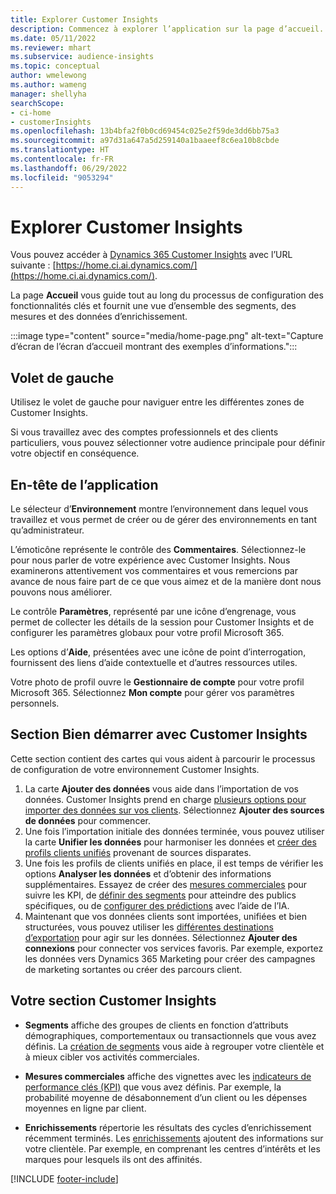 ```yaml
---
title: Explorer Customer Insights
description: Commencez à explorer l’application sur la page d’accueil.
ms.date: 05/11/2022
ms.reviewer: mhart
ms.subservice: audience-insights
ms.topic: conceptual
author: wmelewong
ms.author: wameng
manager: shellyha
searchScope:
- ci-home
- customerInsights
ms.openlocfilehash: 13b4bfa2f0b0cd69454c025e2f59de3dd6bb75a3
ms.sourcegitcommit: a97d31a647a5d259140a1baaeef8c6ea10b8cbde
ms.translationtype: HT
ms.contentlocale: fr-FR
ms.lasthandoff: 06/29/2022
ms.locfileid: "9053294"
---
```

# <a name="explore-customer-insights"></a>Explorer Customer Insights

Vous pouvez accéder à [Dynamics 365 Customer Insights](https://home.ci.ai.dynamics.com/) avec l’URL suivante : [https://home.ci.ai.dynamics.com/](https://home.ci.ai.dynamics.com/).

La page **Accueil** vous guide tout au long du processus de configuration des fonctionnalités clés et fournit une vue d’ensemble des segments, des mesures et des données d’enrichissement.

:::image type="content" source="media/home-page.png" alt-text="Capture d’écran de l’écran d’accueil montrant des exemples d’informations.":::

## <a name="left-side-pane"></a>Volet de gauche

Utilisez le volet de gauche pour naviguer entre les différentes zones de Customer Insights.

Si vous travaillez avec des comptes professionnels et des clients particuliers, vous pouvez sélectionner votre audience principale pour définir votre objectif en conséquence.

## <a name="application-header"></a>En-tête de l’application

Le sélecteur d’**Environnement** montre l’environnement dans lequel vous travaillez et vous permet de créer ou de gérer des environnements en tant qu’administrateur.

L’émoticône représente le contrôle des **Commentaires**. Sélectionnez-le pour nous parler de votre expérience avec Customer Insights. Nous examinerons attentivement vos commentaires et vous remercions par avance de nous faire part de ce que vous aimez et de la manière dont nous pouvons nous améliorer.

Le contrôle **Paramètres**, représenté par une icône d’engrenage, vous permet de collecter les détails de la session pour Customer Insights et de configurer les paramètres globaux pour votre profil Microsoft 365.

Les options d’**Aide**, présentées avec une icône de point d’interrogation, fournissent des liens d’aide contextuelle et d’autres ressources utiles.

Votre photo de profil ouvre le **Gestionnaire de compte** pour votre profil Microsoft 365. Sélectionnez **Mon compte** pour gérer vos paramètres personnels.

## <a name="getting-started-with-customer-insights-section"></a>Section Bien démarrer avec Customer Insights

Cette section contient des cartes qui vous aident à parcourir le processus de configuration de votre environnement Customer Insights.

1. La carte **Ajouter des données** vous aide dans l’importation de vos données. Customer Insights prend en charge [plusieurs options pour importer des données sur vos clients](data-sources.md). Sélectionnez **Ajouter des sources de données** pour commencer.
1. Une fois l’importation initiale des données terminée, vous pouvez utiliser la carte **Unifier les données** pour harmoniser les données et [créer des profils clients unifiés](data-unification.md) provenant de sources disparates. 
1. Une fois les profils de clients unifiés en place, il est temps de vérifier les options **Analyser les données** et d’obtenir des informations supplémentaires. Essayez de créer des [mesures commerciales](measures.md) pour suivre les KPI, de [définir des segments](segments.md) pour atteindre des publics spécifiques, ou de [configurer des prédictions](predictions-overview.md) avec l’aide de l’IA.
1. Maintenant que vos données clients sont importées, unifiées et bien structurées, vous pouvez utiliser les [différentes destinations d’exportation](export-destinations.md) pour agir sur les données. Sélectionnez **Ajouter des connexions** pour connecter vos services favoris. Par exemple, exportez les données vers Dynamics 365 Marketing pour créer des campagnes de marketing sortantes ou créer des parcours client. 

## <a name="your-customer-insights-section"></a>Votre section Customer Insights

- **Segments** affiche des groupes de clients en fonction d’attributs démographiques, comportementaux ou transactionnels que vous avez définis. La [création de segments](segments.md) vous aide à regrouper votre clientèle et à mieux cibler vos activités commerciales.

- **Mesures commerciales** affiche des vignettes avec les [indicateurs de performance clés (KPI)](measures.md) que vous avez définis. Par exemple, la probabilité moyenne de désabonnement d’un client ou les dépenses moyennes en ligne par client.

- **Enrichissements** répertorie les résultats des cycles d’enrichissement récemment terminés. Les [enrichissements](enrichment-hub.md) ajoutent des informations sur votre clientèle. Par exemple, en comprenant les centres d’intérêts et les marques pour lesquels ils ont des affinités.


[!INCLUDE [footer-include](includes/footer-banner.md)]
